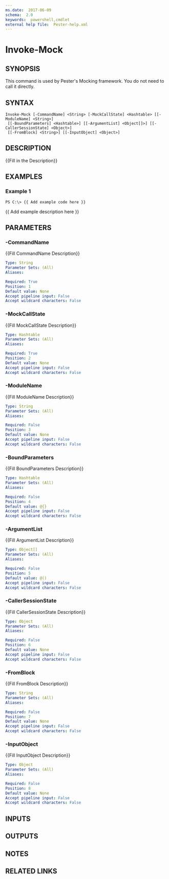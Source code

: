 ```yaml
---
ms.date:  2017-06-09
schema:  2.0
keywords:  powershell,cmdlet
external help file:  Pester-help.xml
---
```


# Invoke-Mock

## SYNOPSIS
This command is used by Pester's Mocking framework. 
You do not need to call it directly.

## SYNTAX

```
Invoke-Mock [-CommandName] <String> [-MockCallState] <Hashtable> [[-ModuleName] <String>]
 [[-BoundParameters] <Hashtable>] [[-ArgumentList] <Object[]>] [[-CallerSessionState] <Object>]
 [[-FromBlock] <String>] [[-InputObject] <Object>]
```

## DESCRIPTION
{{Fill in the Description}}

## EXAMPLES

### Example 1
```
PS C:\> {{ Add example code here }}
```

{{ Add example description here }}

## PARAMETERS

### -CommandName
{{Fill CommandName Description}}

```yaml
Type: String
Parameter Sets: (All)
Aliases: 

Required: True
Position: 1
Default value: None
Accept pipeline input: False
Accept wildcard characters: False
```

### -MockCallState
{{Fill MockCallState Description}}

```yaml
Type: Hashtable
Parameter Sets: (All)
Aliases: 

Required: True
Position: 2
Default value: None
Accept pipeline input: False
Accept wildcard characters: False
```

### -ModuleName
{{Fill ModuleName Description}}

```yaml
Type: String
Parameter Sets: (All)
Aliases: 

Required: False
Position: 3
Default value: None
Accept pipeline input: False
Accept wildcard characters: False
```

### -BoundParameters
{{Fill BoundParameters Description}}

```yaml
Type: Hashtable
Parameter Sets: (All)
Aliases: 

Required: False
Position: 4
Default value: @{}
Accept pipeline input: False
Accept wildcard characters: False
```

### -ArgumentList
{{Fill ArgumentList Description}}

```yaml
Type: Object[]
Parameter Sets: (All)
Aliases: 

Required: False
Position: 5
Default value: @()
Accept pipeline input: False
Accept wildcard characters: False
```

### -CallerSessionState
{{Fill CallerSessionState Description}}

```yaml
Type: Object
Parameter Sets: (All)
Aliases: 

Required: False
Position: 6
Default value: None
Accept pipeline input: False
Accept wildcard characters: False
```

### -FromBlock
{{Fill FromBlock Description}}

```yaml
Type: String
Parameter Sets: (All)
Aliases: 

Required: False
Position: 7
Default value: None
Accept pipeline input: False
Accept wildcard characters: False
```

### -InputObject
{{Fill InputObject Description}}

```yaml
Type: Object
Parameter Sets: (All)
Aliases: 

Required: False
Position: 8
Default value: None
Accept pipeline input: False
Accept wildcard characters: False
```

## INPUTS

## OUTPUTS

## NOTES

## RELATED LINKS

